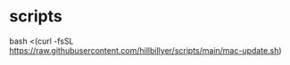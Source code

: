 # scripts

bash <(curl -fsSL https://raw.githubusercontent.com/hillbillyer/scripts/main/mac-update.sh)
